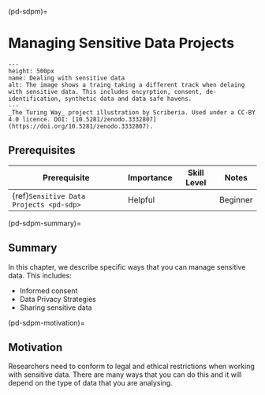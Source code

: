 (pd-sdpm)=
# Managing Sensitive Data Projects

```{figure} ../figures/senitive-data.jpg
---
height: 500px
name: Dealing with sensitive data
alt: The image shows a traing taking a different track when delaing with sensitive data. This includes encyrption, consent, de-identification, synthetic data and data safe havens.
---
_The Turing Way_ project illustration by Scriberia. Used under a CC-BY 4.0 licence. DOI: [10.5281/zenodo.3332807](https://doi.org/10.5281/zenodo.3332807).
```


## Prerequisites

| Prerequisite |  Importance  |  Skill Level | Notes |
| ------------ |------------- | ------|----|
| {ref}`Sensitive Data Projects <pd-sdp>` | Helpful | | Beginner |  |

(pd-sdpm-summary)=
## Summary

In this chapter, we describe specific ways that you can manage sensitive data. 
This includes:
* Informed consent
* Data Privacy Strategies
* Sharing sensitive data

(pd-sdpm-motivation)=
## Motivation

Researchers need to conform to legal and ethical restrictions when working with sensitive data.
There are many ways that you can do this and it will depend on the type of data that you are analysing. 
